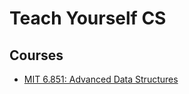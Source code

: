# Teach Yourself CS 

## Courses
* [MIT 6.851: Advanced Data Structures](https://courses.csail.mit.edu/6.851)
